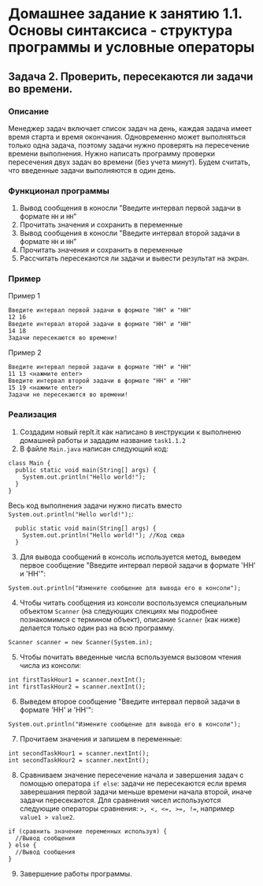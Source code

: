 # Домашнее задание к занятию 1.1. Основы синтаксиса - структура программы и условные операторы
## Задача 2. Проверить, пересекаются ли задачи во времени.

### Описание
Менеджер задач включает список задач на день, каждая задача имеет время старта и время окончания. 
Одновременно может выполняться только одна задача, поэтому задачи нужно проверять на пересечение времени выполнения.
Нужно написать программу проверки пересечения двух задач во времени (без учета минут). Будем считать, что введенные задачи выполняются в один день.

### Функционал программы
1. Вывод сообщения в коносли "Введите интервал первой задачи в формате `HH` и `HH`"
2. Прочитать значения и сохранить в переменные
3. Вывод сообщения в коносли "Введите интервал второй задачи в формате `HH` и `HH`"
4. Прочитать значения и сохранить в переменные
5. Рассчитать пересекаются ли задачи и вывести результат на экран. 

### Пример
Пример 1
```
Введите интервал первой задачи в формате "HH" и "HH"
12 16
Введите интервал второй задачи в формате "HH" и "HH"
14 18
Задачи пересекаются во времени!
```
Пример 2
```
Введите интервал первой задачи в формате "HH" и "HH"
11 13 <нажмите enter>
Введите интервал второй задачи в формате "HH" и "HH"
15 19 <нажмите enter>
Задачи не пересекаются во времени!
```

### Реализация
1. Создадим новый replt.it как написано в инструкции к выполненю домашней работы и зададим название `task1.1.2`
2. В файле `Main.java` написан следующий код:
```
class Main {
  public static void main(String[] args) {
    System.out.println("Hello world!");
  }
}
``` 
Весь код выполнения задачи нужно писать вместо `System.out.println("Hello world!");`:
```
  public static void main(String[] args) {
    System.out.println("Hello world!"); //Код сюда
  }
```
3. Для вывода сообщений в консоль используется метод, выведем первое сообщение "Введите интервал первой задачи в формате 'HH' и 'HH'":
```
System.out.println("Измените сообщение для вывода его в консоли");
```
4. Чтобы читать сообщения из консоли воспользуемся специальным объектом `Scanner` (на следующих слекциях
мы подробнее познакомимся с термином объект), описание `Scanner` (как ниже) делается только один раз на всю программу.
```
Scanner scanner = new Scanner(System.in);
``` 
5. Чтобы почитать введенные числа вспользуемся вызовом чтения числа из консоли:
```
int firstTaskHour1 = scanner.nextInt();
int firstTaskHour2 = scanner.nextInt();
```
6. Выведем второе сообщение "Введите интервал первой задачи в формате 'HH' и 'HH'":
```
System.out.println("Измените сообщение для вывода его в консоли");
```
7. Прочитаем значения и запишем в переменные:
```
int secondTaskHour1 = scanner.nextInt();
int secondTaskHour2 = scanner.nextInt();
```
8. Сравниваем значение пересечение начала и завершения задач с помощью оператора `if else`:
задачи не пересекаются если время заверешания первой задачи меньше времени начала второй, иначе задачи пересекаются.
Для сравнения чисел используются следующие операторы сравнения: `>, <, <=, >=, !=`, например `value1 > value2`.
```
if (сравнить значение переменных используя) {
  //Вывод сообщения
} else {
  //Вывод сообщения
}
```
9. Завершение работы программы.